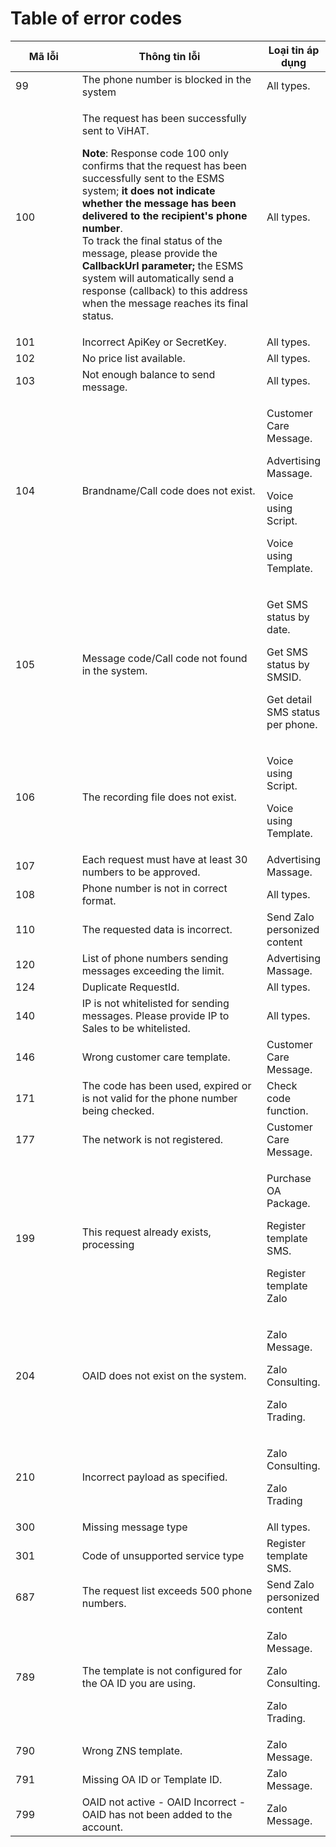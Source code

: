 # Table of error codes

<table><thead><tr><th width="115">Mã lỗi</th><th width="344">Thông tin lỗi</th><th>Loại tin áp dụng</th></tr></thead><tbody><tr><td>99</td><td>The phone number is blocked in the system</td><td>All types.</td></tr><tr><td>100</td><td><p>The request has been successfully sent to ViHAT.</p><p><strong>Note</strong>: Response code 100 only confirms that the request has been successfully sent to the ESMS system; <strong>it does not indicate whether the message has been delivered to the recipient's phone number</strong>.<br>To track the final status of the message, please provide the <strong>CallbackUrl parameter;</strong> the ESMS system will automatically send a response (callback) to this address when the message reaches its final status.</p></td><td>All types.</td></tr><tr><td>101</td><td>Incorrect ApiKey or SecretKey.</td><td>All types.</td></tr><tr><td>102</td><td>No price list available.</td><td>All types.</td></tr><tr><td>103</td><td>Not enough balance to send message.</td><td>All types.</td></tr><tr><td>104</td><td>Brandname/Call code does not exist.</td><td><p>Customer Care Message.</p><p>Advertising Massage.</p><p>Voice using Script.</p><p>Voice using Template.</p></td></tr><tr><td>105</td><td>Message code/Call code not found in the system.</td><td><p>Get SMS status by date.</p><p>Get SMS status by SMSID.</p><p>Get detail SMS status per phone.</p></td></tr><tr><td>106</td><td>The recording file does not exist.</td><td><p>Voice using Script.</p><p>Voice using Template.</p></td></tr><tr><td>107</td><td>Each request must have at least 30 numbers to be approved.</td><td>Advertising Massage.</td></tr><tr><td>108</td><td>Phone number is not in correct format.</td><td>All types.</td></tr><tr><td>110</td><td>The requested data is incorrect.</td><td>Send Zalo personized content</td></tr><tr><td>120</td><td>List of phone numbers sending messages exceeding the limit.</td><td>Advertising Massage.</td></tr><tr><td>124</td><td>Duplicate RequestId.</td><td>All types.</td></tr><tr><td>140</td><td>IP is not whitelisted for sending messages. Please provide IP to Sales to be whitelisted.</td><td>All types.</td></tr><tr><td>146</td><td>Wrong customer care template.</td><td>Customer Care Message.</td></tr><tr><td>171</td><td>The code has been used, expired or is not valid for the phone number being checked.</td><td>Check code function.</td></tr><tr><td>177</td><td>The network is not registered.</td><td>Customer Care Message.</td></tr><tr><td>199</td><td>This request already exists, processing</td><td><p>Purchase OA Package.</p><p>Register template SMS.</p><p>Register template Zalo</p></td></tr><tr><td>204</td><td>OAID does not exist on the system.</td><td><p>Zalo Message.</p><p>Zalo Consulting.</p><p>Zalo Trading.</p></td></tr><tr><td>210</td><td>Incorrect payload as specified.</td><td><p>Zalo Consulting.</p><p>Zalo Trading</p></td></tr><tr><td>300</td><td>Missing message type</td><td>All types.</td></tr><tr><td>301</td><td>Code of unsupported service type</td><td>Register template SMS.</td></tr><tr><td>687</td><td>The request list exceeds 500 phone numbers.</td><td>Send Zalo personized content</td></tr><tr><td>789</td><td>The template is not configured for the OA ID you are using.</td><td><p>Zalo Message.</p><p>Zalo Consulting.</p><p>Zalo Trading.</p></td></tr><tr><td>790</td><td>Wrong ZNS template.</td><td>Zalo Message.</td></tr><tr><td>791</td><td>Missing OA ID or Template ID.</td><td>Zalo Message.</td></tr><tr><td>799</td><td>OAID not active - OAID Incorrect - OAID has not been added to the account.</td><td>Zalo Message.</td></tr></tbody></table>
